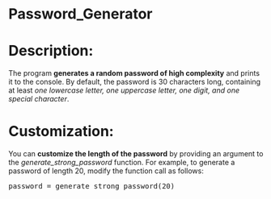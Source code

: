 # Password_Generator

# Description:

The program **generates a random password of high complexity** and prints it to the console. 
By default, the password is 30 characters long, containing at least *one lowercase letter, one uppercase letter, one digit, and one special character*.

# Customization:

You can **customize the length of the password** by providing an argument to the *generate_strong_password* function. 
For example, to generate a password of length 20, modify the function call as follows: 

<pre>
password = generate_strong_password(20)
</pre>
